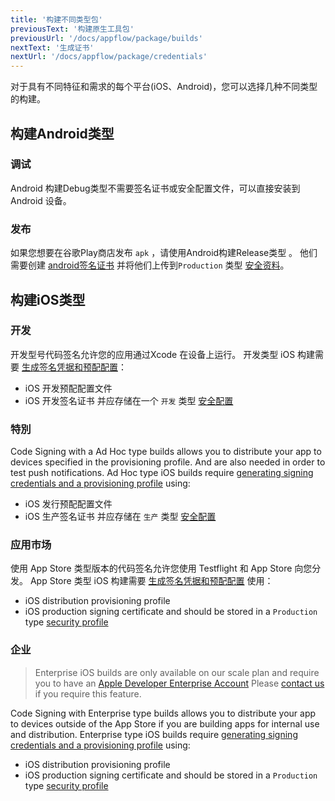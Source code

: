 ```yaml
---
title: '构建不同类型包'
previousText: '构建原生工具包'
previousUrl: '/docs/appflow/package/builds'
nextText: '生成证书'
nextUrl: '/docs/appflow/package/credentials'
---
```


对于具有不同特征和需求的每个平台(iOS、Android)，您可以选择几种不同类型的构建。

## 构建Android类型

### 调试

Android 构建Debug类型不需要签名证书或安全配置文件，可以直接安装到 Android 设备。

### 发布

如果您想要在谷歌Play商店发布 `apk` ，请使用Android构建Release类型 。 他们需要创建 [android签名证书](/docs/appflow/package/credentials#android-credentials) 并将他们上传到`Production` 类型 [安全资料](/docs/appflow/package/adding-credentials#uploading-credentials)。

## 构建iOS类型

### 开发

开发型号代码签名允许您的应用通过Xcode 在设备上运行。 开发类型 iOS 构建需要 [生成签名凭据和预配配置](/docs/appflow/package/credentials#android-credentials)：

* iOS 开发预配配置文件
* iOS 开发签名证书 并应存储在一个 `开发` 类型 [安全配置](/docs/appflow/package/adding-credentials#uploading-credentials)

### 特別

Code Signing with a Ad Hoc type builds allows you to distribute your app to devices specified in the provisioning profile. And are also needed in order to test push notifications. Ad Hoc type iOS builds require [generating signing credentials and a provisioning profile](/docs/appflow/package/credentials#android-credentials) using:

* iOS 发行预配配置文件
* iOS 生产签名证书 并应存储在 `生产` 类型 [安全配置](/docs/appflow/package/adding-credentials#uploading-credentials)

### 应用市场

使用 App Store 类型版本的代码签名允许您使用 Testflight 和 App Store 向您分发。 App Store 类型 iOS 构建需要 [生成签名凭据和预配配置](/docs/appflow/package/credentials#android-credentials) 使用：

* iOS distribution provisioning profile
* iOS production signing certificate and should be stored in a `Production` type [security profile](/docs/appflow/package/adding-credentials#uploading-credentials)

### 企业

<blockquote>
  <p>Enterprise iOS builds are only available on our scale plan and require you to have an
  <a href="https://developer.apple.com/programs/enterprise/" target="_blank">Apple Developer Enterprise Account</a>
  Please <a href="/sales">contact us</a> if you require this feature.</p>
</blockquote>

Code Signing with Enterprise type builds allows you to distribute your app to devices outside of the App Store if you are building apps for internal use and distribution. Enterprise type iOS builds require [generating signing credentials and a provisioning profile](/docs/appflow/package/credentials#android-credentials) using:

* iOS distribution provisioning profile
* iOS production signing certificate and should be stored in a `Production` type [security profile](/docs/appflow/package/adding-credentials#uploading-credentials)